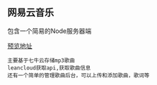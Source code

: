 ## 网易云音乐
包含一个简易的Node服务器端

[预览地址](https://q1019736727.github.io/163Music/src/)

```
主要基于七牛云存储mp3歌曲
leancloud获取api,获取歌曲信息
还有一个简单的管理歌曲后台，可以上传和添加歌曲，歌词等
```
